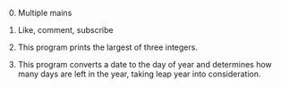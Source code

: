 0.	Multiple mains

1.	Like, comment, subscribe

2.	This program prints the largest of three integers.

3.	This program converts a date to the day of year and determines how many days are left in the year, taking leap year into consideration.


